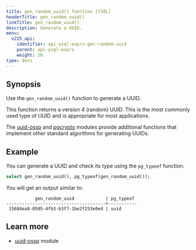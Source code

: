 ```yaml
---
title: gen_random_uuid() function [YSQL]
headerTitle: gen_random_uuid()
linkTitle: gen_random_uuid()
description: Generate a UUID.
menu:
  v225_api:
    identifier: api-ysql-exprs-gen-random-uuid
    parent: api-ysql-exprs
    weight: 20
type: docs
---
```


## Synopsis

Use the `gen_random_uuid()` function to generate a UUID.

This function returns a version 4 (random) UUID. This is the most commonly used type of UUID and is appropriate for most applications.

The [uuid-ossp](../../../../explore/ysql-language-features/pg-extensions/extension-uuid-ossp) and [pgcrypto](../../../../explore/ysql-language-features/pg-extensions/extension-pgcrypto) modules provide additional functions that implement other standard algorithms for generating UUIDs.

## Example

You can generate a UUID and check its type using the `pg_typeof` function.

```sql
select gen_random_uuid(), pg_typeof(gen_random_uuid());
```

You will get an output similar to:

```caddyfile
           gen_random_uuid            | pg_typeof
--------------------------------------+-----------
 15684ea8-0505-4fb3-b3f7-1be2f253e0ed | uuid
```

## Learn more

- [uuid-ossp](../../../../explore/ysql-language-features/pg-extensions/extension-uuid-ossp) module
